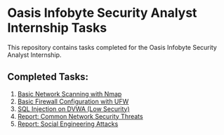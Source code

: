 
# Oasis Infobyte Security Analyst Internship Tasks

This repository contains tasks completed for the Oasis Infobyte Security Analyst Internship.

## Completed Tasks:

1. [Basic Network Scanning with Nmap](https://github.com/Virendra1108/OIBSI/tree/75139cae5af2314c2c9503dd5e5dd30e1043c521/Task%201)
2. [Basic Firewall Configuration with UFW](https://github.com/Virendra1108/OIBSI/tree/75139cae5af2314c2c9503dd5e5dd30e1043c521/Task%202)
3. [SQL Injection on DVWA (Low Security)](https://github.com/Virendra1108/OIBSI/tree/75139cae5af2314c2c9503dd5e5dd30e1043c521/Task%203)
4. [Report: Common Network Security Threats]()
5. [Report: Social Engineering Attacks]()
